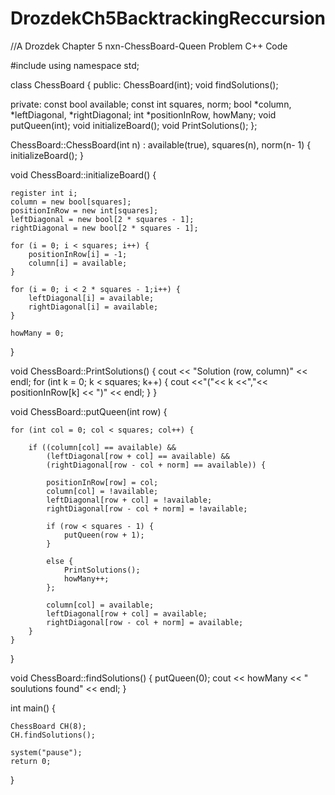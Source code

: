 # DrozdekCh5BacktrackingReccursion
//A Drozdek Chapter 5 nxn-ChessBoard-Queen Problem C++ Code

#include <iostream>
using namespace std;

class ChessBoard {
public:
	ChessBoard(int);
	void findSolutions();

private:
	const bool available;
	const int squares, norm;
	bool *column, *leftDiagonal, *rightDiagonal;
	int *positionInRow, howMany;
	void putQueen(int);
	void initializeBoard();
	void PrintSolutions();
};

ChessBoard::ChessBoard(int n) : available(true), squares(n), norm(n- 1) {
	initializeBoard();
}

void ChessBoard::initializeBoard() {

	register int i;
	column = new bool[squares];
	positionInRow = new int[squares];
	leftDiagonal = new bool[2 * squares - 1];
	rightDiagonal = new bool[2 * squares - 1];

	for (i = 0; i < squares; i++) {
		positionInRow[i] = -1;
		column[i] = available;
	}

	for (i = 0; i < 2 * squares - 1;i++) {
		leftDiagonal[i] = available;
		rightDiagonal[i] = available;
	}

	howMany = 0;
}

void ChessBoard::PrintSolutions() {
	cout << "Solution (row, column)" << endl;
	for (int k = 0; k < squares; k++) {
		cout <<"("<< k <<","<< positionInRow[k] << ")" << endl;
	}
}

void ChessBoard::putQueen(int row) {

	for (int col = 0; col < squares; col++) {

		if ((column[col] == available) &&
			(leftDiagonal[row + col] == available) &&
			(rightDiagonal[row - col + norm] == available)) {

			positionInRow[row] = col;
			column[col] = !available;
			leftDiagonal[row + col] = !available;
			rightDiagonal[row - col + norm] = !available;

			if (row < squares - 1) {
				putQueen(row + 1);
			}

			else {
				PrintSolutions();
				howMany++;
			};

			column[col] = available;
			leftDiagonal[row + col] = available;
			rightDiagonal[row - col + norm] = available;
		}
	}
}

void ChessBoard::findSolutions() {
	putQueen(0);
	cout << howMany << " soulutions found" << endl;
}

int main() {

	ChessBoard CH(8);
	CH.findSolutions();

	system("pause");
	return 0;
}
